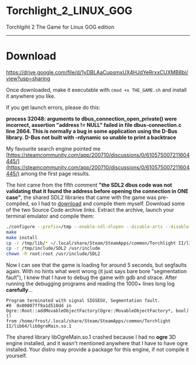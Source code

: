 # Torchlight_2_LINUX_GOG
Torchlgiht 2 The Game for Linux GOG edition

---

# Download

https://drive.google.com/file/d/1yDBLAaCupsmxUX4HJdYeRrxxCUXMB8bi/view?usp=sharing

Once downloaded, make it executable with `cmod +x THE_GAME.sh` and install it anywhere you like.

If you get launch errors, please do this:

**process 32048: arguments to dbus_connection_open_private() were incorrect, assertion "address != NULL" failed in file dbus-connection.c line 2664. This is normally a bug in some application using the D-Bus library. D-Bus not built with -rdynamic so unable to print a backtrace**

My favourite search engine pointed me [https://steamcommunity.com/app/200710/discussions/0/610575007211604445/](https://steamcommunity.com/app/200710/discussions/0/610575007211604445/) among the first page results.

The hint came from the fifth comment **"the SDL2 dbus code was not validating that it found the address before opening the connection in ONE case"**, the shared SDL2 libraries that came with the game was pre-compiled, so I had to [download](https://www.libsdl.org/download-2.0.php) and compile them myself. Download some of the two Source Code archive links. Extract the archive, launch your terminal emulator and compile them:

```bash
./configure --prefix=/tmp --enable-sdl-dlopen --disable-arts --disable-esd --disable-nas --enable-alsa --enable-pulseaudio-shared --enable-video-wayland --disable-rpath
make
make install
cp -r /tmp/lib/* ~/.local/share/Steam/SteamApps/common/Torchlight II/lib64
cp -r /tmp/include/SDL2 /usr/include
chown -R root:root /usr/include/SDL2
```

Now I can see that the game is loading for around 5 seconds, but segfaults again. With no hints what went wrong (it just says bare bore "segmentation fault"), I knew that I have to debug the game with gdb and strace. After running the debugging programs and reading the 1000+ lines long log **carefully**...


    Program terminated with signal SIGSEGV, Segmentation fault.
    #0  0x00007ff9a1d510dd in Ogre::Root::addMovableObjectFactory(Ogre::MovableObjectFactory*, bool) ()
    from /home/frost/.local/share/Steam/SteamApps/common/Torchlight II/lib64/libOgreMain.so.1


The shared library libOgreMain.so.1 crashed because I had no **ogre** 3D engine installed, and it wasn't mentioned anywhere that I have to have ogre installed. Your distro may provide a package for this engine, if not compile it yourself.
